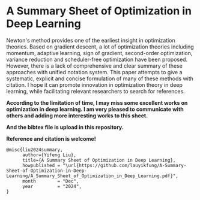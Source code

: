 # A Summary Sheet of Optimization in Deep Learning

Newton's method provides one of the earliest insight in optimization theories. Based on gradient descent, a lot of optimization theories including momentum, adaptive learning, sign of gradient, second-order optimization, variance reduction and scheduler-free optimization have been proposed. However, there is a lack of comprehensive and clear summary of these approaches with unified notation system. This paper attempts to give a systematic, explicit and concise formulation of many of these methods with citation. I hope it can promote innovation in optimization theory in deep learning, while facilitating relevant researchers to search for references.

**According to the limitation of time, I may miss some excellent works on optimization in deep learning. I am very pleased to communicate with others and adding more interesting works to this sheet.**

**And the bibtex file is upload in this repository.**

**Reference and citation is welcome!**

```
@misc{liu2024summary,
      author={Yifeng Liu},
      title={A Summary Sheet of Optimization in Deep Learning},
      howpublished = "\url{https://github.com/lauyikfung/A-Summary-Sheet-of-Optimization-in-Deep-Learning/A_Summary_Sheet_of_Optimization_in_Deep_Learning.pdf}",
      month        = "Dec",
      year         = "2024",
}
```

